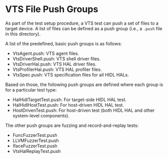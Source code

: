 # VTS File Push Groups

As part of the test setup procedure, a VTS test can push a set of files to
a target device. A list of files can be defined as a push group (i.e., a `.push`
file in this directory).

A list of the predefined, basic push groups is as follows:

- VtsAgent.push: VTS agent files.
- VtsDriverShell.push: VTS shell driver files.
- VtsDriverHal.push: VTS HAL driver files.
- VtsProfilerHal.push: VTS HAL profiler files.
- VtsSpec.push: VTS specification files for all HIDL HALs.

Based on those, the following push groups are defined where each group is for a
particular test type:

- HalHidlTargetTest.push: For target-side HIDL HAL test.
- HalHidlHostTest.push: For host-driven HIDL HAL test.
- HostDrivenTest.push: For host-driven test (both HIDL HAL and other system-level components).

The other push groups are fuzzing and record-and-replay tests:

- FuncFuzzerTest.push
- LLVMFuzzerTest.push
- IfaceFuzzerTest.push
- VtsHalReplayTest.push